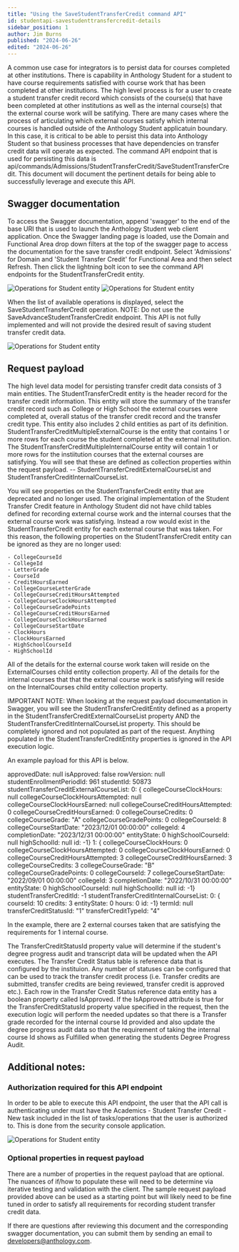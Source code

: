 ```yaml
---
title: "Using the SaveStudentTransferCredit command API"
id: studentapi-savestudenttransfercredit-details
sidebar_position: 1
author: Jim Burns
published: "2024-06-26"
edited: "2024-06-26"
---
```


A common use case for integrators is to persist data for courses completed at other institutions. There is capability in Anthology Student for a student to have course requirements satisfied with course work that has been completed at other institutions. The high level process is for a user to create a student transfer credit record which consists of the course(s) that have been completed at other institutions as well as the internal course(s) that the external course work will be satifying. There are many cases where the process of articulating which external courses satisfy which internal courses is handled outside of the Anthology Student applicatuin boundary. In this case, it is critical to be able to persist this data into Anthology Student so that business processes that have dependencies on transfer credit data will operate as expected. The command API endpoint that is used for persisting this data is api/commands/Admissions/StudentTransferCredit/SaveStudentTransferCredit. This document will document the pertinent details for being able to successfully leverage and execute this API.

## Swagger documentation

To access the Swagger documentation, append 'swagger' to the end of the base URI that is used to launch the Anthology Student web client application. Once the Swagger landing page is loaded, use the Domain and Functional Area drop down filters at the top of the swagger page to access the documentation for the save transfer credit endpoint. Select 'Admissions' for Domain and 'Student Transfer Credit' for Functional Area and then select Refresh. Then click the lightning bolt icon to see the command API endpoints for the StudentTransferCredit entity.

![Operations for Student entity](/assets/img/SaveStudentTransferCreditAPI1.png)
![Operations for Student entity](/assets/img/SaveStudentTransferCreditAPI2.png)

When the list of available operations is displayed, select the SaveStudentTransferCredit operation. NOTE: Do not use the SaveAdvanceStudentTransferCredit endpoint. This API is not fully implemented and will not provide the desired result of saving student transfer credit data.

![Operations for Student entity](/assets/img/SaveStudentTransferCreditAPI3.png)

## Request payload

The high level data model for persisting transfer credit data consists of 3 main entities. The StudentTransferCredit entity is the header record for the transfer credit information. This entity will store the summary of the transfer credit record such as College or High School the external courses were completed at, overall status of the transfer credit record and the transfer credit type. This entity also includes 2 child entities as part of its definition. StudentTransferCreditMultipleExternalCourse is the entity that contains 1 or more rows for each course the student completed at the external institution. The StudentTransferCreditMultipleInternalCourse entity will contain 1 or more rows for the instiitution courses that the external courses are satisfying. You will see that these are defined as collection properties within the request payload. -- StudentTransferCreditExternalCourseList and StudentTransferCreditInternalCourseList.

You will see properties on the StudentTransferCredit entity that are deprecated and no longer used. The original implementation of the Student Transfer Credit feature in Anthology Student did not have child tables defined for recording external course work and the internal courses that the external course work was satisfying. Instead a row would exist in the StudentTransferCredit entity for each external course that was taken. For this reason, the following properties on the StudentTransferCredit entity can be ignored as they are no longer used:

    - CollegeCourseId
    - CollegeId
    - LetterGrade
    - CourseId
    - CreditHoursEarned
    - CollegeCourseLetterGrade
    - CollegeCourseCreditHoursAttempted
    - CollegeCourseClockHoursAttempted
    - CollegeCourseGradePoints
    - CollegeCourseCreditHoursEarned
    - CollegeCourseClockHoursEarned
    - CollegeCourseStartDate
    - ClockHours
    - ClockHoursEarned
    - HighSchoolCourseId
    - HighSchoolId

All of the details for the external course work taken will reside on the ExternalCourses child entity collection property. All of the details for the internal courses that that the external course work is satisfying will reside on the InternalCourses child entity collection property.

IMPORTANT NOTE: When looking at the request payload documentation in Swagger, you will see the StudentTransferCreditEntity defined as a property in the StudentTransferCreditExternalCourseList property AND the StudentTransferCreditInternalCourseList property. This should be completely ignored and not populated as part of the request. Anything populated in the StudentTransferCreditEntity properties is ignored in the API execution logic.

An example payload for this API is below.

approvedDate: null
isApproved: false
rowVersion: null
studentEnrollmentPeriodId: 961
studentId: 50873
studentTransferCreditExternalCourseList:
0: {
collegeCourseClockHours: null
collegeCourseClockHoursAttempted: null
collegeCourseClockHoursEarned: null
collegeCourseCreditHoursAttempted: 0
collegeCourseCreditHoursEarned: 0
collegeCourseCredits: 0
collegeCourseGrade: "A"
collegeCourseGradePoints: 0
collegeCourseId: 8
collegeCourseStartDate: "2023/12/01 00:00:00"
collegeId: 4
completionDate: "2023/12/31 00:00:00"
entityState: 0
highSchoolCourseId: null
highSchoolId: null
id: -1}
1: {
collegeCourseClockHours: 0
collegeCourseClockHoursAttempted: 0
collegeCourseClockHoursEarned: 0
collegeCourseCreditHoursAttempted: 3
collegeCourseCreditHoursEarned: 3
collegeCourseCredits: 3
collegeCourseGrade: "B"
collegeCourseGradePoints: 0
collegeCourseId: 7
collegeCourseStartDate: "2022/09/01 00:00:00"
collegeId: 3
completionDate: "2022/10/31 00:00:00"
entityState: 0
highSchoolCourseId: null
highSchoolId: null
id: -1}
studentTransferCreditId: -1
studentTransferCreditInternalCourseList:
0: {
courseId: 10
credits: 3
entityState: 0
hours: 0
id: -1}
termId: null
transferCreditStatusId: "1"
transferCreditTypeId: "4"

In the example, there are 2 external courses taken that are satisfying the requirements for 1 internal course.

The TransferCreditStatusId property value will determine if the student's degree progress audit and transcript data will be updated when the API executes. The Transfer Credit Status table is reference data that is configured by the instituion. Any number of statuses can be configured that can be used to track the transfer credit process (i.e. Transfer credits are submitted, transfer credits are being reviewed, transfer credit is approved etc.). Each row in the Transfer Credit Status reference data entity has a boolean property called IsApproved. If the IsApproved attribute is true for the TransferCreditStatusId property value specified in the request, then the execution logic will perform the needed updates so that there is a Transfer grade recorded for the internal course Id provided and also update the degree progress audit data so that the requirement of taking the internal course Id shows as Fulfilled when generating the students Degree Progress Audit.

## Additional notes:

### Authorization required for this API endpoint

In order to be able to execute this API endpoint, the user that the API call is authenticating under must have the Academics - Student Transfer Credit - New task included in the list of tasks/operations that the user is authorized to. This is done from the security console application.

![Operations for Student entity](/assets/img/SaveStudentTransferCreditAPI4.png)

### Optional properties in request payload

There are a number of properties in the request payload that are optional. The nuances of if/how to populate these will need to be determine via iterative testing and validation with the client. The sample request payload provided above can be used as a starting point but will likely need to be fine tuned in order to satisfy all requirements for recording student transfer credit data.

If there are questions after reviewing this document and the corresponding swagger documentation, you can submit them by sending an email to developers@anthology.com.
